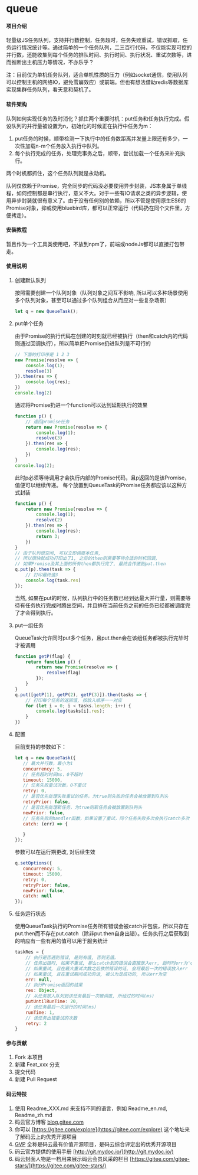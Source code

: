 # queue

#### 项目介绍
轻量级JS任务队列，支持并行数控制，任务超时，任务失败重试，错误抓取，任务运行情况统计等。通过简单的一个任务队列，二三百行代码，不仅能实现可控的并行数，还能收集到每个任务的排队时间、执行时间、执行状况、重试次数等，进而推断出主机压力等情况，不亦乐乎？

注：目前仅为单机任务队列，适合单机性质的压力（例如socket通信，使用队列可以控制主机的网络IO，避免雪崩效应）或前端。但也有想法借助redis等数据库实现集群任务队列，看天意和契机了。

#### 软件架构
队列如何实现任务的及时消化？抓住两个重要时机：put任务和任务执行完成。假设队列的并行量被设置为n，初始化的时候正在执行中任务为m：

1. put任务的时候，顺带检测一下执行中的任务数距离并发量上限还有多少，一次性加载n-m个任务放入执行中队列。
2. 每个执行完成的任务，处理完事务之后，顺带，尝试加载一个任务来补充执行。

两个时机都抓住，这个任务队列就是永动机。

队列仅依赖于Promise，完全同步的代码没必要使用异步封装，JS本身属于单线程，如何控制都是串行执行，意义不大。对于一些有IO请求之类的异步逻辑，使用异步封装就很有意义了。由于没有任何别的依赖，所以不管是使用原生ES6的Promise对象，抑或使用bluebird库，都可以正常运行（代码扔在同个文件里，方便拷走）。

#### 安装教程

暂且作为一个工具类使用吧，不放到npm了，前端或nodeJs都可以直接打包带走。

#### 使用说明

1. 创建默认队列

    按照需要创建一个队列对象（队列对象之间互不影响, 所以可以多种场景使用多个队列对象，甚至可以通过多个队列组合从而应对一些复杂场景）

    ```javascript
    let q = new QueueTask();
    ```
2. put单个任务

    由于Promise的执行代码在创建的时刻就已经被执行（then和catch内的代码则通过回调执行），所以简单把Promise扔进队列是不可行的

    ```javascript
    // 下面的打印序是 1 2 3
    new Promise(resolve => {
        console.log(1);
        resolve(3)
    }).then(res => {
        console.log(res);
    })
    console.log(2)
    ```
    通过将Promise扔进一个function可以达到延期执行的效果
    ```javascript
    function p() {
        // 返回promise任务
        return new Promise(resolve => {
            console.log(1);
            resolve(3)
        }).then(res => {
            console.log(res);
        })
    }
    console.log(2);
    ```
    此时p必须等待调用才会执行内部的Promise代码，且p返回的是该Promise，值便可以继续传递。 每个放置到QueueTask的Promise任务都应该以这种方式封装
    ```javascript
    function p() {
        return new Promise(resolve => {
            console.log(1);
            resolve(2)
        }).then(res => {
            console.log(res);
            return 3;
        })
    }
    // 由于队列很空闲, 可以立即调度本任务,
    // 所以很快就成功打印出了1, 之后的then则需要等待合适的时机回调,
    // 如果Promise及其上面的所有then都执行完了, 最终会传递到put.then
    q.put(p).then(task => {
        // 打印最终值3
        console.log(task.res)
    });
    ```
    当然, 如果在put的时候，队列执行中的任务数已经到达最大并行量，则需要等待有任务执行完成时腾出空间，并且排在当前任务之前的任务已经都被调度完了才会得到执行。


3. put一组任务

    QueueTask允许同时put多个任务，且put.then会在该组任务都被执行完毕时才被调用
    ```javascript
    function getP(flag) {
        return function p() {
            return new Promise(resolve => {
                resolve(flag)
            });
        }
    }
    q.put([getP(1), getP(2), getP(3)]).then(tasks => {
        // 打印每个任务的返回值, 按放入顺序一一对应
        for (let i = 0; i < tasks.length; i++) {
            console.log(tasks[i].res);
        }
    })
    ```

4. 配置

     目前支持的参数如下：
     ```javascript
     let q = new QueueTask({
        // 最大并行数，最小为1
        concurrency: 5,
        // 任务超时时间ms，0不超时
        timeout: 15000,
        // 任务失败重试次数，0不重试
        retry: 0,
        // 是否优先处理失败重试的任务，为true则失败的任务会被放置到队列头
        retryPrior: false,
        // 是否优先处理新任务，为true则新任务会被放置到队列头
        newPrior: false,
        // 任务失败的handler函数，如果设置了重试，同个任务失败多次会执行catch多次
        catch: (err) => {

        }
     });
     ```
     参数可以在运行期更改, 对后续生效
     ```javascript
     q.setOptions({
        concurrency: 5,
        timeout: 15000,
        retry: 0,
        retryPrior: false,
        newPrior: false,
        catch: null
     });
     ```

5. 任务运行状态

    使用QueueTask执行的Promise任务所有错误会被catch并包装，所以只存在put.then而不存在put.catch（除非put.then自身出错）。任务执行之后获取到的响应有一些有用的值可以用于服务统计
    ```javascript
    taskRes = {
        // 执行是否遇到错误, 是则有值, 否则无值。
        // 任务出错时, 如果不重试, 那么catch到的错误会直接放入err, 超时时err为'queue_timeout'
        // 如果重试, 且在最大重试次数之后依然错误的话, 会将最后一次的错误放入err
        // 如果重试, 且在重试期间成功的话, 被认为是成功的, 所以err为空
        err: null,
        // 执行Promise返回的结果
        res: Object,
        // 从任务放入队列到该任务最后一次被调度, 所经过的时间(ms)
        putUntilRunTime: 20,
        // 该任务最后一次运行的时间(ms)
        runTime: 1,
        // 该任务出错重试的次数
        retry: 2
    }
    ```

#### 参与贡献

1. Fork 本项目
2. 新建 Feat_xxx 分支
3. 提交代码
4. 新建 Pull Request


#### 码云特技

1. 使用 Readme\_XXX.md 来支持不同的语言，例如 Readme\_en.md, Readme\_zh.md
2. 码云官方博客 [blog.gitee.com](https://blog.gitee.com)
3. 你可以 [https://gitee.com/explore](https://gitee.com/explore) 这个地址来了解码云上的优秀开源项目
4. [GVP](https://gitee.com/gvp) 全称是码云最有价值开源项目，是码云综合评定出的优秀开源项目
5. 码云官方提供的使用手册 [http://git.mydoc.io/](http://git.mydoc.io/)
6. 码云封面人物是一档用来展示码云会员风采的栏目 [https://gitee.com/gitee-stars/](https://gitee.com/gitee-stars/)